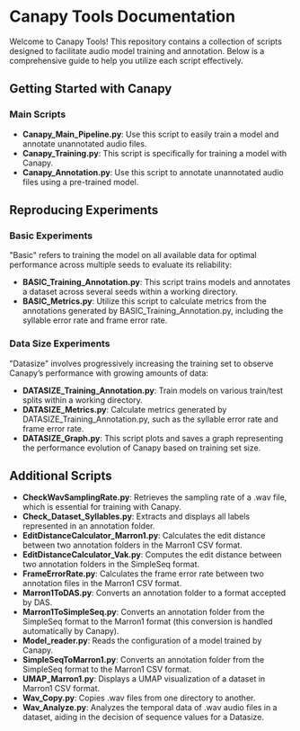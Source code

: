# Canapy Tools Documentation

Welcome to Canapy Tools! This repository contains a collection of scripts designed to facilitate audio model training and annotation. Below is a comprehensive guide to help you utilize each script effectively.

## Getting Started with Canapy

### Main Scripts

- **Canapy_Main_Pipeline.py**: Use this script to easily train a model and annotate unannotated audio files.
- **Canapy_Training.py**: This script is specifically for training a model with Canapy.
- **Canapy_Annotation.py**: Use this script to annotate unannotated audio files using a pre-trained model.

## Reproducing Experiments

### Basic Experiments

"Basic" refers to training the model on all available data for optimal performance across multiple seeds to evaluate its reliability:

- **BASIC_Training_Annotation.py**: This script trains models and annotates a dataset across several seeds within a working directory.
- **BASIC_Metrics.py**: Utilize this script to calculate metrics from the annotations generated by BASIC_Training_Annotation.py, including the syllable error rate and frame error rate.

### Data Size Experiments

"Datasize" involves progressively increasing the training set to observe Canapy’s performance with growing amounts of data:

- **DATASIZE_Training_Annotation.py**: Train models on various train/test splits within a working directory.
- **DATASIZE_Metrics.py**: Calculate metrics generated by DATASIZE_Training_Annotation.py, such as the syllable error rate and frame error rate.
- **DATASIZE_Graph.py**: This script plots and saves a graph representing the performance evolution of Canapy based on training set size.

## Additional Scripts

- **CheckWavSamplingRate.py**: Retrieves the sampling rate of a .wav file, which is essential for training with Canapy.
- **Check_Dataset_Syllables.py**: Extracts and displays all labels represented in an annotation folder.
- **EditDistanceCalculator_Marron1.py**: Calculates the edit distance between two annotation folders in the Marron1 CSV format.
- **EditDistanceCalculator_Vak.py**: Computes the edit distance between two annotation folders in the SimpleSeq format.
- **FrameErrorRate.py**: Calculates the frame error rate between two annotation files in the Marron1 CSV format.
- **Marron1ToDAS.py**: Converts an annotation folder to a format accepted by DAS.
- **Marron1ToSimpleSeq.py**: Converts an annotation folder from the SimpleSeq format to the Marron1 format (this conversion is handled automatically by Canapy).
- **Model_reader.py**: Reads the configuration of a model trained by Canapy.
- **SimpleSeqToMarron1.py**: Converts an annotation folder from the SimpleSeq format to the Marron1 CSV format.
- **UMAP_Marron1.py**: Displays a UMAP visualization of a dataset in Marron1 CSV format.
- **Wav_Copy.py**: Copies .wav files from one directory to another.
- **Wav_Analyze.py**: Analyzes the temporal data of .wav audio files in a dataset, aiding in the decision of sequence values for a Datasize.
